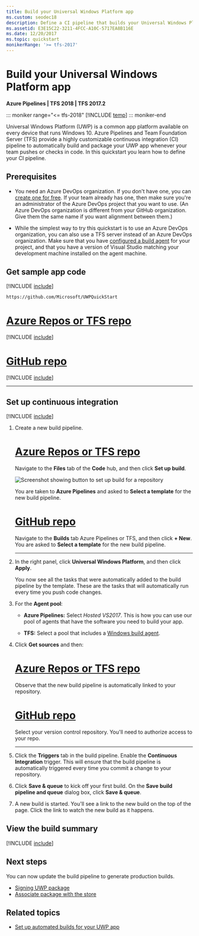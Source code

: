 ```yaml
---
title: Build your Universal Windows Platform app
ms.custom: seodec18
description: Define a CI pipeline that builds your Universal Windows Platform (UWP) solution on Team Foundation Server and Visual Azure Pipelines.
ms.assetid: E3E15C22-3211-4FCC-A10C-5717EA8B116E
ms.date: 12/20/2017
ms.topic: quickstart
monikerRange: '>= tfs-2017'
---
```


# Build your Universal Windows Platform app

**Azure Pipelines | TFS 2018 | TFS 2017.2**

::: moniker range="<= tfs-2018"
[!INCLUDE [temp](../../includes/concept-rename-note.md)]
::: moniker-end

Universal Windows Platform (UWP) is a common app platform available on every device that runs Windows 10. Azure Pipelines and Team Foundation Server (TFS) provide a highly customizable continuous integration (CI) pipeline to automatically build and package your UWP app whenever your team pushes or checks in code. In this quickstart you learn how to define your CI pipeline.

## Prerequisites

- You need an Azure DevOps organization. If you don't have one, you can [create one for free](https://go.microsoft.com/fwlink/?LinkId=307137). If your team already has one, then make sure you're an administrator of the Azure DevOps project that you want to use. (An Azure DevOps organization is different from your GitHub organization. Give them the same name if you want alignment between them.)

- While the simplest way to try this quickstart is to use an Azure DevOps organization, you can also use a TFS server instead of an Azure DevOps organization. Make sure that you have [configured a build agent](../../agents/v2-windows.md) for your project, and that you have a version of Visual Studio matching your development machine installed on the agent machine.

## Get sample app code

[!INCLUDE [include](../includes/get-sample-code-intro.md)]

```
https://github.com/Microsoft/UWPQuickStart
```

# [Azure Repos or TFS repo](#tab/vsts)

[!INCLUDE [include](../includes/get-sample-code-vsts-tfs-2017-update-2.md)]

# [GitHub repo](#tab/github)

[!INCLUDE [include](../includes/get-sample-code-github.md)]

---

## Set up continuous integration

[!INCLUDE [include](../../includes/ci-quickstart-intro.md)]

[//]: # "TODO: Restore use of includes when we get support for using them in a list."

1.  Create a new build pipeline.

    # [Azure Repos or TFS repo](#tab/vsts)

    Navigate to the **Files** tab of the **Code** hub, and then click **Set up build**.

    ![Screenshot showing button to set up build for a repository](../media/set-up-first-build-from-code-hub.png)

    You are taken to **Azure Pipelines** and asked to **Select a template** for the new build pipeline.

    # [GitHub repo](#tab/github)

    Navigate to the **Builds** tab Azure Pipelines or TFS, and then click **+ New**. You are asked to **Select a template** for the new build pipeline.

    ***

2.  In the right panel, click **Universal Windows Platform**, and then click **Apply**.

    You now see all the tasks that were automatically added to the build pipeline by the template. These are the tasks that will automatically run every time you push code changes.

3.  For the **Agent pool**:

    - **Azure Pipelines:** Select _Hosted VS2017_. This is how you can use our pool of agents that have the software you need to build your app.

    - **TFS:** Select a pool that includes a [Windows build agent](../../agents/v2-windows.md).

4.  Click **Get sources** and then:

    # [Azure Repos or TFS repo](#tab/vsts)

    Observe that the new build pipeline is automatically linked to your repository.

    # [GitHub repo](#tab/github)

    Select your version control repository. You'll need to authorize access to your repo.

    ***

5.  Click the **Triggers** tab in the build pipeline. Enable the **Continuous Integration** trigger. This will ensure that the build pipeline is automatically triggered every time you commit a change to your repository.

6.  Click **Save & queue** to kick off your first build. On the **Save build pipeline and queue** dialog box, click **Save & queue**.

7.  A new build is started. You'll see a link to the new build on the top of the page. Click the link to watch the new build as it happens.

[//]: # "TODO:> [!TIP]"
[//]: # "TODO:> To learn more about GitHub CI builds, see [Define CI build pipeline for your Git repo](#"

## View the build summary

[!INCLUDE [include](../includes/view-build-summary.md)]

## Next steps

You can now update the build pipeline to generate production builds.

- [Signing UWP package](/windows/uwp/packaging/create-certificate-package-signing)
- [Associate package with the store](/windows/msix/package/packaging-uwp-apps#configure-your-project)

## Related topics

- [Set up automated builds for your UWP app](/windows/uwp/packaging/auto-build-package-uwp-apps)
